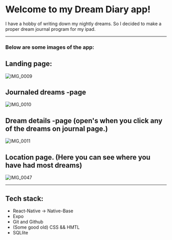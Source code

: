 # Welcome to my Dream Diary app!

I have a hobby of writing down my nightly dreams. So I decided to make a proper dream journal program for my ipad.
********************************************

### Below are some images of the app:

## Landing page:
![IMG_0009](https://user-images.githubusercontent.com/37372229/64928790-7fbd1b00-d825-11e9-88f8-074d18256682.PNG)

## Journaled dreams -page
![IMG_0010](https://user-images.githubusercontent.com/37372229/64928789-7f248480-d825-11e9-9a4a-e2e35646ab9d.PNG)

## Dream details -page (open's when you click any of the dreams on journal page.)
![IMG_0011](https://user-images.githubusercontent.com/37372229/64928788-7f248480-d825-11e9-851b-54777accfbc4.PNG)

## Location page. (Here you can see where you have had most dreams)
![IMG_0047](https://user-images.githubusercontent.com/37372229/64928787-7f248480-d825-11e9-8ad4-180b0cc3b832.PNG)

********************************************
## Tech stack:
- React-Native
-> Native-Base
- Expo
- Git and Github
- (Some good old) CSS && HMTL
- SQLlite
